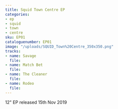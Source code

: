 ```yaml
---
title: Squid Town Centre EP
categories:
- ep
- squid
- town
- centre
sku: EP01
cataloguenumber: EP01
image: "/uploads/SQUID_Town%20Centre_350x350.png"
tracks:
- name: Savage
  file: 
- name: Match Bet
  file: 
- name: The Cleaner
  file: 
- name: Rodeo
  file: 
---
```


12" EP released 15th Nov 2019